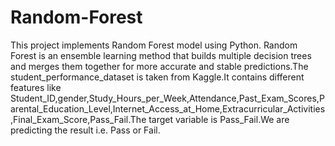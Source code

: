 # Random-Forest
This project implements Random Forest model using Python. Random Forest is an ensemble learning method that builds multiple decision trees and merges them together for more accurate and stable predictions.The student_performance_dataset is taken from Kaggle.It contains different features like Student_ID,gender,Study_Hours_per_Week,Attendance,Past_Exam_Scores,Parental_Education_Level,Internet_Access_at_Home,Extracurricular_Activities,Final_Exam_Score,Pass_Fail.The target variable is Pass_Fail.We are predicting the result i.e. Pass or Fail.
